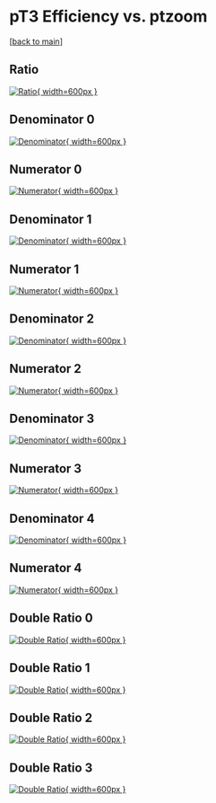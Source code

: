 # pT3 Efficiency vs. ptzoom

[[back to main](./)]



## Ratio

[![Ratio](../mtv/var/pT3_loweta_211_-1_eff_ptzoom.png){ width=600px }](../mtv/var/pT3_loweta_211_-1_eff_ptzoom.pdf)

## Denominator 0

[![Denominator](../mtv/den/pT3_loweta_211_-1_eff_ptzoom_den0.png){ width=600px }](../mtv/den/pT3_loweta_211_-1_eff_ptzoom_den0.pdf)

## Numerator 0

[![Numerator](../mtv/num/pT3_loweta_211_-1_eff_ptzoom_num0.png){ width=600px }](../mtv/num/pT3_loweta_211_-1_eff_ptzoom_num0.pdf)

## Denominator 1

[![Denominator](../mtv/den/pT3_loweta_211_-1_eff_ptzoom_den1.png){ width=600px }](../mtv/den/pT3_loweta_211_-1_eff_ptzoom_den1.pdf)

## Numerator 1

[![Numerator](../mtv/num/pT3_loweta_211_-1_eff_ptzoom_num1.png){ width=600px }](../mtv/num/pT3_loweta_211_-1_eff_ptzoom_num1.pdf)

## Denominator 2

[![Denominator](../mtv/den/pT3_loweta_211_-1_eff_ptzoom_den2.png){ width=600px }](../mtv/den/pT3_loweta_211_-1_eff_ptzoom_den2.pdf)

## Numerator 2

[![Numerator](../mtv/num/pT3_loweta_211_-1_eff_ptzoom_num2.png){ width=600px }](../mtv/num/pT3_loweta_211_-1_eff_ptzoom_num2.pdf)

## Denominator 3

[![Denominator](../mtv/den/pT3_loweta_211_-1_eff_ptzoom_den3.png){ width=600px }](../mtv/den/pT3_loweta_211_-1_eff_ptzoom_den3.pdf)

## Numerator 3

[![Numerator](../mtv/num/pT3_loweta_211_-1_eff_ptzoom_num3.png){ width=600px }](../mtv/num/pT3_loweta_211_-1_eff_ptzoom_num3.pdf)

## Denominator 4

[![Denominator](../mtv/den/pT3_loweta_211_-1_eff_ptzoom_den4.png){ width=600px }](../mtv/den/pT3_loweta_211_-1_eff_ptzoom_den4.pdf)

## Numerator 4

[![Numerator](../mtv/num/pT3_loweta_211_-1_eff_ptzoom_num4.png){ width=600px }](../mtv/num/pT3_loweta_211_-1_eff_ptzoom_num4.pdf)

## Double Ratio 0

[![Double Ratio](../mtv/ratio/pT3_loweta_211_-1_eff_ptzoom_ratio0.png){ width=600px }](../mtv/ratio/pT3_loweta_211_-1_eff_ptzoom_ratio0.pdf)

## Double Ratio 1

[![Double Ratio](../mtv/ratio/pT3_loweta_211_-1_eff_ptzoom_ratio1.png){ width=600px }](../mtv/ratio/pT3_loweta_211_-1_eff_ptzoom_ratio1.pdf)

## Double Ratio 2

[![Double Ratio](../mtv/ratio/pT3_loweta_211_-1_eff_ptzoom_ratio2.png){ width=600px }](../mtv/ratio/pT3_loweta_211_-1_eff_ptzoom_ratio2.pdf)

## Double Ratio 3

[![Double Ratio](../mtv/ratio/pT3_loweta_211_-1_eff_ptzoom_ratio3.png){ width=600px }](../mtv/ratio/pT3_loweta_211_-1_eff_ptzoom_ratio3.pdf)

